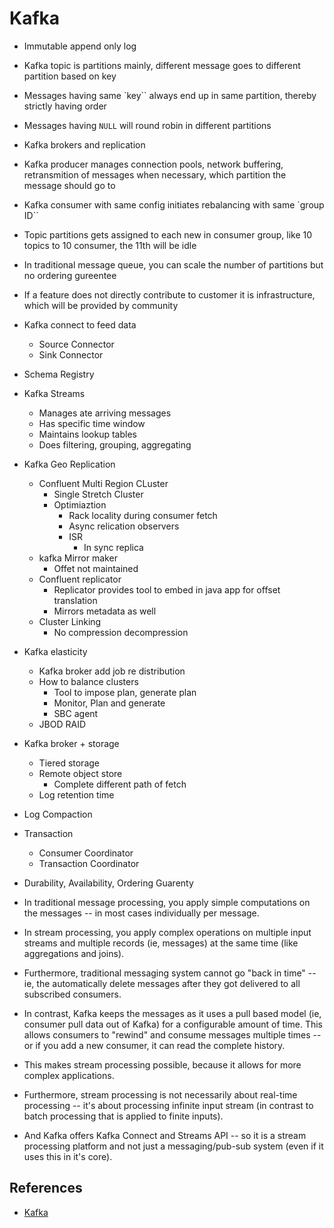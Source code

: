 # Kafka

- Immutable append only log
- Kafka topic is partitions mainly, different message goes to different partition based on key
- Messages having same `key`` always end up in same partition, thereby strictly having order
- Messages having `NULL` will round robin in different partitions
- Kafka brokers and replication
- Kafka producer manages connection pools, network buffering, retransmition of messages when necessary, which partition the message should go to
- Kafka consumer with same config initiates rebalancing with same `group ID``
- Topic partitions gets assigned to each new in consumer group, like 10 topics to 10 consumer, the 11th will be idle
- In traditional message queue, you can scale the number of partitions but no ordering gureentee
- If a feature does not directly contribute to customer it is infrastructure, which will be provided by community

- Kafka connect to feed data
    - Source Connector
    - Sink Connector
- Schema Registry
- Kafka Streams
    - Manages ate arriving messages
    - Has specific time window
    - Maintains lookup tables
    - Does filtering, grouping, aggregating

- Kafka Geo Replication
    - Confluent Multi Region CLuster
        - Single Stretch Cluster
        - Optimiaztion
            - Rack locality during consumer fetch
            - Async relication observers
            - ISR 
                - In sync replica
    - kafka Mirror maker
        - Offet not maintained
    - Confluent replicator
        - Replicator provides tool to embed in java app for offset translation
        - Mirrors metadata as well
    - Cluster Linking
        - No compression decompression

- Kafka elasticity
    - Kafka broker add job re distribution
    - How to balance clusters
        - Tool to impose plan, generate plan
        - Monitor, Plan and generate 
        - SBC agent
    - JBOD RAID

- Kafka broker + storage
    - Tiered storage
    - Remote object store
        - Complete different path of fetch
    - Log retention time

- Log Compaction
- Transaction
    - Consumer Coordinator
    - Transaction Coordinator

- Durability, Availability, Ordering Guarenty
- In traditional message processing, you apply simple computations on the messages -- in most cases individually per message.
- In stream processing, you apply complex operations on multiple input streams and multiple records (ie, messages) at the same time (like aggregations and joins).
- Furthermore, traditional messaging system cannot go "back in time" -- ie, the automatically delete messages after they got delivered to all subscribed consumers. 
- In contrast, Kafka keeps the messages as it uses a pull based model (ie, consumer pull data out of Kafka) for a configurable amount of time. This allows consumers to "rewind" and consume messages multiple times -- or if you add a new consumer, it can read the complete history. 
- This makes stream processing possible, because it allows for more complex applications. 
- Furthermore, stream processing is not necessarily about real-time processing -- it's about processing infinite input stream (in contrast to batch processing that is applied to finite inputs).
- And Kafka offers Kafka Connect and Streams API -- so it is a stream processing platform and not just a messaging/pub-sub system (even if it uses this in it's core).


## References
- [Kafka](https://hackernoon.com/thorough-introduction-to-apache-kafka-6fbf2989bbc1)